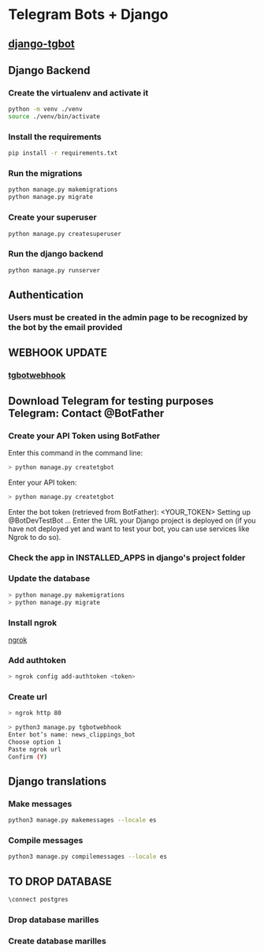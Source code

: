 
# Telegram Bots + Django

## [django-tgbot](https://github.com/Ali-Toosi/django-tgbot)

## Django Backend

### Create the virtualenv and activate it

```bash
python -m venv ./venv
source ./venv/bin/activate
```

### Install the requirements

```bash
pip install -r requirements.txt
```

### Run the migrations

```bash
python manage.py makemigrations
python manage.py migrate
```

### Create your superuser

```bash
python manage.py createsuperuser
```

### Run the django backend

```bash
python manage.py runserver
```

## Authentication

### Users must be created in the admin page to be recognized by the bot by the email provided

## WEBHOOK UPDATE

### [tgbotwebhook](https://django-tgbot.readthedocs.io/en/latest/management_commands/tgbotwebhook/)

## Download Telegram for testing purposes Telegram: Contact @BotFather

### Create your API Token using BotFather

Enter this command in the command line:

```bash
> python manage.py createtgbot
```

Enter your API token:

```bash
> python manage.py createtgbot
```

Enter the bot token (retrieved from BotFather): <YOUR_TOKEN>
Setting up @BotDevTestBot ...
Enter the URL your Django project is deployed on
(if you have not deployed yet and want to test your bot, you can use services like Ngrok to do so).

### Check the app in INSTALLED_APPS in django's project folder

### Update the database

```bash
> python manage.py makemigrations
> python manage.py migrate
```

### Install ngrok

[ngrok](https://ngrok.com/download)

### Add authtoken

```bash
> ngrok config add-authtoken <token>
```

### Create url

```bash
> ngrok http 80
```

```bash
> python3 manage.py tgbotwebhook
Enter bot’s name: news_clippings_bot
Choose option 1
Paste ngrok url
Confirm (Y)
```

## Django translations

### Make messages

```bash
python3 manage.py makemessages --locale es
```

### Compile messages

```bash
python3 manage.py compilemessages --locale es
```

## TO DROP DATABASE

```bash
\connect postgres
```

### Drop database marilles

### Create database marilles
